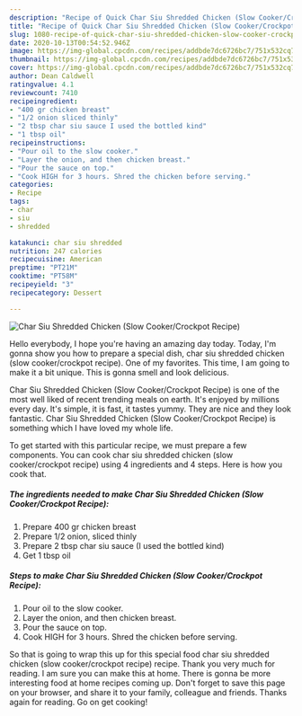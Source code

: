 ```yaml
---
description: "Recipe of Quick Char Siu Shredded Chicken (Slow Cooker/Crockpot Recipe)"
title: "Recipe of Quick Char Siu Shredded Chicken (Slow Cooker/Crockpot Recipe)"
slug: 1080-recipe-of-quick-char-siu-shredded-chicken-slow-cooker-crockpot-recipe
date: 2020-10-13T00:54:52.946Z
image: https://img-global.cpcdn.com/recipes/addbde7dc6726bc7/751x532cq70/char-siu-shredded-chicken-slow-cookercrockpot-recipe-recipe-main-photo.jpg
thumbnail: https://img-global.cpcdn.com/recipes/addbde7dc6726bc7/751x532cq70/char-siu-shredded-chicken-slow-cookercrockpot-recipe-recipe-main-photo.jpg
cover: https://img-global.cpcdn.com/recipes/addbde7dc6726bc7/751x532cq70/char-siu-shredded-chicken-slow-cookercrockpot-recipe-recipe-main-photo.jpg
author: Dean Caldwell
ratingvalue: 4.1
reviewcount: 7410
recipeingredient:
- "400 gr chicken breast"
- "1/2 onion sliced thinly"
- "2 tbsp char siu sauce I used the bottled kind"
- "1 tbsp oil"
recipeinstructions:
- "Pour oil to the slow cooker."
- "Layer the onion, and then chicken breast."
- "Pour the sauce on top."
- "Cook HIGH for 3 hours. Shred the chicken before serving."
categories:
- Recipe
tags:
- char
- siu
- shredded

katakunci: char siu shredded 
nutrition: 247 calories
recipecuisine: American
preptime: "PT21M"
cooktime: "PT58M"
recipeyield: "3"
recipecategory: Dessert

---
```



![Char Siu Shredded Chicken (Slow Cooker/Crockpot Recipe)](https://img-global.cpcdn.com/recipes/addbde7dc6726bc7/751x532cq70/char-siu-shredded-chicken-slow-cookercrockpot-recipe-recipe-main-photo.jpg)

Hello everybody, I hope you're having an amazing day today. Today, I'm gonna show you how to prepare a special dish, char siu shredded chicken (slow cooker/crockpot recipe). One of my favorites. This time, I am going to make it a bit unique. This is gonna smell and look delicious.



Char Siu Shredded Chicken (Slow Cooker/Crockpot Recipe) is one of the most well liked of recent trending meals on earth. It's enjoyed by millions every day. It's simple, it is fast, it tastes yummy. They are nice and they look fantastic. Char Siu Shredded Chicken (Slow Cooker/Crockpot Recipe) is something which I have loved my whole life.


To get started with this particular recipe, we must prepare a few components. You can cook char siu shredded chicken (slow cooker/crockpot recipe) using 4 ingredients and 4 steps. Here is how you cook that.

<!--inarticleads1-->

##### The ingredients needed to make Char Siu Shredded Chicken (Slow Cooker/Crockpot Recipe):

1. Prepare 400 gr chicken breast
1. Prepare 1/2 onion, sliced thinly
1. Prepare 2 tbsp char siu sauce (I used the bottled kind)
1. Get 1 tbsp oil




<!--inarticleads2-->

##### Steps to make Char Siu Shredded Chicken (Slow Cooker/Crockpot Recipe):

1. Pour oil to the slow cooker.
1. Layer the onion, and then chicken breast.
1. Pour the sauce on top.
1. Cook HIGH for 3 hours. Shred the chicken before serving.




So that is going to wrap this up for this special food char siu shredded chicken (slow cooker/crockpot recipe) recipe. Thank you very much for reading. I am sure you can make this at home. There is gonna be more interesting food at home recipes coming up. Don't forget to save this page on your browser, and share it to your family, colleague and friends. Thanks again for reading. Go on get cooking!

